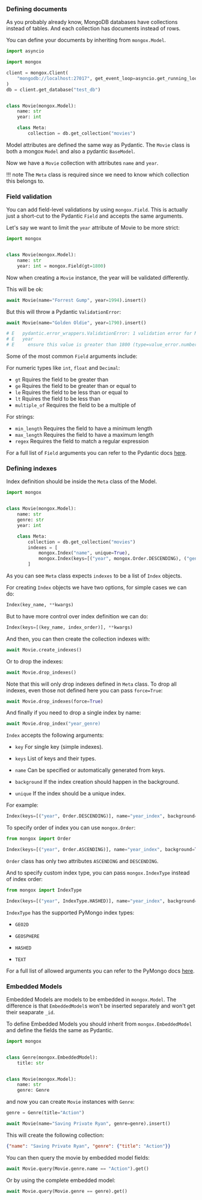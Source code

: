 ### Defining documents

As you probably already know, MongoDB databases have collections instead of tables.
And each collection has documents instead of rows.

You can define your documents by inheriting from `mongox.Model`.

```python
import asyncio

import mongox

client = mongox.Client(
    "mongodb://localhost:27017", get_event_loop=asyncio.get_running_loop
)
db = client.get_database("test_db")


class Movie(mongox.Model):
    name: str
    year: int

    class Meta:
        collection = db.get_collection("movies")
```

Model attributes are defined the same way as Pydantic. The `Movie` class
is both a mongox `Model` and also a pydantic `BaseModel`.

Now we have a `Movie` collection with attributes `name` and `year`.

!!! note
    The `Meta` class is required since we need to know which collection this belongs to.

### Field validation

You can add field-level validations by using `mongox.Field`.
This is actually just a short-cut to the Pydantic `Field` and accepts the same arguments.

Let's say we want to limit the `year` attribute of Movie to be more strict:

```python
import mongox


class Movie(mongox.Model):
    name: str
    year: int = mongox.Field(gt=1800)
```

Now when creating a `Movie` instance, the year will be validated differently.

This will be ok:

```python
await Movie(name="Forrest Gump", year=1994).insert()
```

But this will throw a Pydantic `ValidationError`:

```python
await Movie(name="Golden Oldie", year=1790).insert()

# E   pydantic.error_wrappers.ValidationError: 1 validation error for Movie
# E   year
# E     ensure this value is greater than 1800 (type=value_error.number.not_gt; limit_value=1800)
```

Some of the most common `Field` arguments include:

For numeric types like `int`, `float` and `Decimal`:

* `gt` Rquires the field to be greater than
* `ge` Rquires the field to be greater than or equal to
* `le` Rquires the field to be less than or equal to
* `lt` Rquires the field to be less than
* `multiple_of` Requires the field to be a multiple of

For strings:

* `min_length` Requires the field to have a minimum length
* `max_length` Requires the field to have a maximum length
* `regex` Requires the field to match a regular expression

For a full list of `Field` arguments you can refer to
the Pydantic docs [here](https://pydantic-docs.helpmanual.io/usage/schema/#field-customisation).

### Defining indexes

Index definition should be inside the `Meta` class of the Model.

```python
import mongox


class Movie(mongox.Model):
    name: str
    genre: str
    year: int

    class Meta:
        collection = db.get_collection("movies")
        indexes = [
            mongox.Index("name", unique=True),
            mongox.Index(keys=[("year", mongox.Order.DESCENDING), ("genre", mongox.IndexType.HASHED)]),
        ]
```

As you can see `Meta` class expects `indexes` to be a list of `Index` objects.

For creating `Index` objects we have two options, for simple cases we can do:

```python
Index(key_name, **kwargs)
```

But to have more control over index definition we can do:

```python
Index(keys=[(key_name, index_order)], **kwargs)
```

And then, you can then create the collection indexes with:

```python
await Movie.create_indexes()
```

Or to drop the indexes:

```python
await Movie.drop_indexes()
```

Note that this will only drop indexes defined in `Meta` class.
To drop all indexes, even those not defined here you can pass `force=True`:

```python
await Movie.drop_indexes(force=True)
```

And finally if you need to drop a single index by name:

```python
await Movie.drop_index("year_genre)
```

`Index` accepts the following arguments:

* `key` For single key (simple indexes).

* `keys` List of keys and their types.

* `name` Can be specified or automatically generated from keys.

* `background` If the index creation should happen in the background.

* `unique` If the index should be a unique index.

For example:

```python
Index(keys=[("year", Order.DESCENDING)], name="year_index", background=True)
```

To specify order of index you can use `mongox.Order`:

```python
from mongox import Order

Index(keys=[("year", Order.ASCENDING)], name="year_index", background=True)
```

`Order` class has only two attributes `ASCENDING` and `DESCENDING`.

And to specify custom index type, you can pass `mongox.IndexType` instead of index order:

```python
from mongox import IndexType

Index(keys=[("year", IndexType.HASHED)], name="year_index", background=True)
```

`IndexType` has the supported PyMongo index types:

* `GEO2D`

* `GEOSPHERE`

* `HASHED`

* `TEXT`

For a full list of allowed arguments you can refer to the PyMongo docs [here](https://pymongo.readthedocs.io/en/stable/api/pymongo/operations.html#pymongo.operations.IndexModel).

### Embedded Models

Embedded Models are models to be embedded in `mongox.Model`.
The difference is that `EmbeddedModel`s won't be inserted separately
and won't get their seaparate `_id`.

To define Embedded Models you should inherit from `mongox.EmbeddedModel`
and define the fields the same as Pydantic.

```python
import mongox


class Genre(mongox.EmbeddedModel):
    title: str


class Movie(mongox.Model):
    name: str
    genre: Genre
```

and now you can create `Movie` instances with `Genre`:

```python
genre = Genre(title="Action")

await Movie(name="Saving Private Ryan", genre=genre).insert()
```

This will create the following collection:

```json
{"name": "Saving Private Ryan", "genre": {"title": "Action"}}
```

You can then query the movie by embedded model fields:

```python
await Movie.query(Movie.genre.name == "Action").get()
```

Or by using the complete embedded model:

```python
await Movie.query(Movie.genre == genre).get()
```
